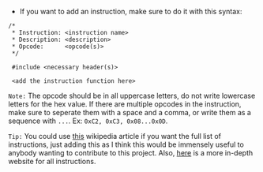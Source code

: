 - If you want to add an instruction, make sure to do it with this syntax:
```
/*
 * Instruction: <instruction name>
 * Description: <description>
 * Opcode:      <opcode(s)>
 */

 #include <necessary header(s)>

 <add the instruction function here>
 ```
 `Note:` The opcode should be in all uppercase letters, do not write lowercase letters for the hex value. If there are multiple opcodes in the instruction, make sure to seperate them with a space and a comma, or write them as a sequence with `...`. Ex: `0xC2, 0xC3, 0x08...0x0D`.

 `Tip:` You could use [this](https://en.wikipedia.org/wiki/X86_instruction_listings#Added_with_80186/80188) wikipedia article if you want the full list of instructions, just adding this as I think this would be immensely useful to anybody wanting to contribute to this project. Also, [here](https://www.felixcloutier.com/x86/) is a more in-depth website for all instructions.